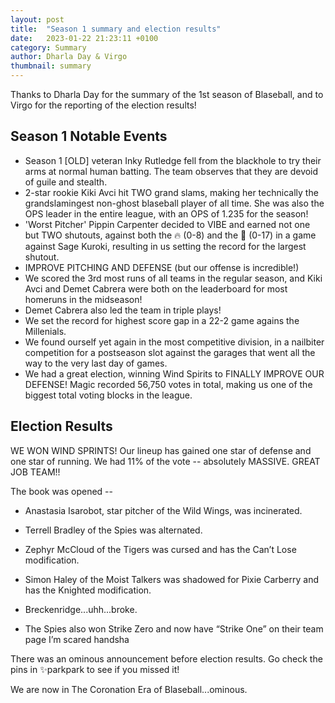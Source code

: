 ```yaml
---
layout: post
title:  "Season 1 summary and election results"
date:   2023-01-22 21:23:11 +0100
category: Summary
author: Dharla Day & Virgo
thumbnail: summary
---
```


Thanks to Dharla Day for the summary of the 1st season of Blaseball, and to Virgo
for the reporting of the election results!

## Season 1 Notable Events

- Season 1 \[OLD\] veteran Inky Rutledge fell from the blackhole to try their arms at normal human batting. The team observes that they are devoid of guile and stealth.
- 2-star rookie Kiki Avci hit TWO grand slams, making her technically the grandslamingest non-ghost blaseball player of all time. She was also the OPS leader in the entire league, with an OPS of 1.235 for the season!
- 'Worst Pitcher' Pippin Carpenter decided to VIBE and earned not one but TWO shutouts, against both the 🔥 (0-8) and the 🐅  (0-17) in a game against Sage Kuroki, resulting in us setting the record for the largest shutout.
- IMPROVE PITCHING AND DEFENSE (but our offense is incredible!)
- We scored the 3rd most runs of all teams in the regular season, and Kiki Avci and Demet Cabrera were both on the leaderboard for most homeruns in the midseason!
- Demet Cabrera also led the team in triple plays!
- We set the record for highest score gap in a 22-2 game agains the Millenials.
- We found ourself yet again in the most competitive division, in a nailbiter competition for a postseason slot against the garages that went all the way to the very last day of games.
- We had a great election, winning Wind Spirits to FINALLY IMPROVE OUR DEFENSE! Magic recorded 56,750 votes in total, making us one of the biggest total voting blocks in the league.

## Election Results

WE WON WIND SPRINTS! Our lineup has gained one star of defense and one star of running. We had 11% of the vote -- absolutely MASSIVE. GREAT JOB TEAM!!

The book was opened --

- Anastasia Isarobot, star pitcher of the Wild Wings, was incinerated.

- Terrell Bradley of the Spies was alternated.

- Zephyr McCloud of the Tigers was cursed and has the Can’t Lose modification.

- Simon Haley of the Moist Talkers was shadowed for Pixie Carberry and has the Knighted modification.

- Breckenridge...uhh...broke.

- The Spies also won Strike Zero and now have “Strike One” on their team page I’m scared handsha

There was an ominous announcement before election results. Go check the pins in ✨parkpark to see if you missed it!

We are now in The Coronation Era of Blaseball...ominous.
